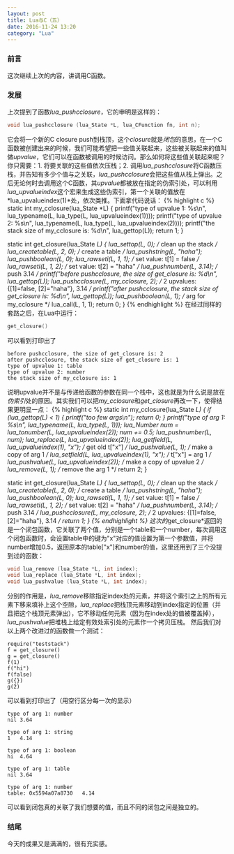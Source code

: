 ```yaml
---
layout: post
title: Lua与C（五）
date: 2016-11-24 13:20
category: "Lua"
---
```


### 前言
这次继续上次的内容，讲调用C函数。

### 发展
上次提到了函数*lua_pushcclosure*，它的申明是这样的：

```c
void lua_pushcclosure (lua_State *L, lua_CFunction fn, int n);
```

它会将一个新的C closure push到栈顶，这个*closure*就是*闭包*的意思，在一个C函数被创建出来的时候，我们可能希望把一些值关联起来，这些被关联起来的值叫做*upvalue*，它们可以在函数被调用的时候访问。那么如何将这些值关联起来呢？你只需要：1. 将要关联的这些值依次压栈；2. 调用*lua_pushcclosure*将C函数压栈，并告知有多少个值与之关联，*lua_pushcclosure*会把这些值从栈上弹出。之后无论何时去调用这个C函数，其*upvalue*都被放在指定的伪索引处，可以利用*lua_upvalueindex*这个宏来生成这些伪索引，第一个关联的值放在*lua_upvalueindex(1)*处，依次类推。下面拿代码说话：
{% highlight c %}
static int my_cclosure(lua_State *L)
{
    printf("type of upvalue 1: %s\n",
            lua_typename(L, lua_type(L, lua_upvalueindex(1))));
    printf("type of upvalue 2: %s\n",
            lua_typename(L, lua_type(L, lua_upvalueindex(2))));
    printf("the stack size of my_cclosure is: %d\n", lua_gettop(L));
    return 1;
}

static int get_closure(lua_State *L)
{
    lua_settop(L, 0); /* clean up the stack */
    lua_createtable(L, 2, 0); /* create a table */
    lua_pushstring(L, "haha");
    lua_pushboolean(L, 0);
    lua_rawseti(L, 1, 1); /* set value: t[1] = false */
    lua_rawseti(L, 1, 2); /* set value: t[2] = "haha" */
    lua_pushnumber(L, 3.14); /* push 3.14 */
    printf("before pushcclosure, the size of get_closure is: %d\n", lua_gettop(L));
    lua_pushcclosure(L, my_cclosure, 2); /* 2 upvalues: {[1]=false, [2]="haha"}, 3.14 */
    printf("after pushcclosure, the stack size of get_closure is: %d\n", lua_gettop(L));
    lua_pushboolean(L, 1); /* arg for my_cclosure */
    lua_call(L, 1, 1);
    return 0;
}
{% endhighlight %}
在经过同样的套路之后，在Lua中运行：

```lua
get_closure()
```

可以看到打印出了

```
before pushcclosure, the size of get_closure is: 2
after pushcclosure, the stack size of get_closure is: 1
type of upvalue 1: table
type of upvalue 2: number
the stack size of my_cclosure is: 1
```

说明upvalue并不是与传递给函数的参数在同一个栈中，这也就是为什么说是放在*伪索引*处的原因。其实我们可以把*my_cclosure*和*get_closure*再改一下，使得结果更明显一点：
{% highlight c %}
static int my_cclosure(lua_State *L)
{
    if (lua_gettop(L) < 1) {
        printf("too few args\n");
        return 0;
    }
    printf("type of arg 1: %s\n",
            lua_typename(L, lua_type(L, 1)));
    lua_Number num = lua_tonumber(L, lua_upvalueindex(2));
    num += 0.5;
    lua_pushnumber(L, num);
    lua_replace(L, lua_upvalueindex(2));
    lua_getfield(L, lua_upvalueindex(1), "x"); /* get old t["x"] */
    lua_pushvalue(L, 1); /* make a copy of arg 1 */
    lua_setfield(L, lua_upvalueindex(1), "x"); /* t["x"] = arg 1 */
    lua_pushvalue(L, lua_upvalueindex(2)); /* make a copy of upvalue 2 */
    lua_remove(L, 1); /* remove the arg 1 */
    return 2;
}

static int get_closure(lua_State *L)
{
    lua_settop(L, 0); /* clean up the stack */
    lua_createtable(L, 2, 0); /* create a table */
    lua_pushstring(L, "haha");
    lua_pushboolean(L, 0);
    lua_rawseti(L, 1, 1); /* set value: t[1] = false */
    lua_rawseti(L, 1, 2); /* set value: t[2] = "haha" */
    lua_pushnumber(L, 3.14); /* push 3.14 */
    lua_pushcclosure(L, my_cclosure, 2); /* 2 upvalues: {[1]=false, [2]="haha"}, 3.14 */
    return 1;
}
{% endhighlight %}
这次的*get_closure*返回的是一个闭包函数，它关联了两个值，分别是一个table和一个number，每次调用这个闭包函数时，会设置table中的键为"x"对应的值设置为第一个参数值，并将number增加0.5，返回原本的table["x"]和number的值，这里还用到了三个没提到过的函数：

```c
void lua_remove (lua_State *L, int index);
void lua_replace (lua_State *L, int index);
void lua_pushvalue (lua_State *L, int index);
```

分别的作用是，*lua_remove*移除指定index处的元素，并将这个索引之上的所有元素下移来填补上这个空隙，*lua_replace*把栈顶元素移动到index指定的位置（并且把这个栈顶元素弹出），它不移动任何元素（因为在index处的值被覆盖掉），*lua_pushvalue*把堆栈上给定有效处索引处的元素作一个拷贝压栈。
然后我们对以上两个改进过的函数做一个测试：

```
require("teststack")
f = get_closure()
g = get_closure()
f(1)
f("hi")
f(false)
g({})
g(2)
```

可以看到打印出了（用空行区分每一次的显示）

```
type of arg 1: number
nil	3.64

type of arg 1: string
1	4.14

type of arg 1: boolean
hi	4.64

type of arg 1: table
nil	3.64

type of arg 1: number
table: 0x5594a07a8730	4.14
```

可以看到闭包真的关联了我们想要的值，而且不同的闭包之间是独立的。

### 结尾
今天的成果又是满满的，很有充实感。